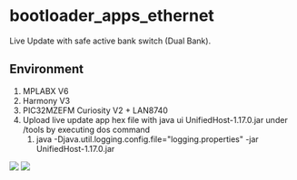 # bootloader_apps_ethernet

Live Update with safe active bank switch (Dual Bank).

## Environment

1. MPLABX V6
2. Harmony V3
3. PIC32MZEFM Curiosity V2 + LAN8740
4. Upload live update app hex file with java ui UnifiedHost-1.17.0.jar under /tools by executing dos command
   1. java -Djava.util.logging.config.file="logging.properties" -jar UnifiedHost-1.17.0.jar


<img src="D:\github\bootloader_apps_ethernet\imgs\20220619_184731.jpg"/>

<img src="D:\github\bootloader_apps_ethernet\imgs\curiosity_v2_plus_lan8740_docklight.PNG"/>




